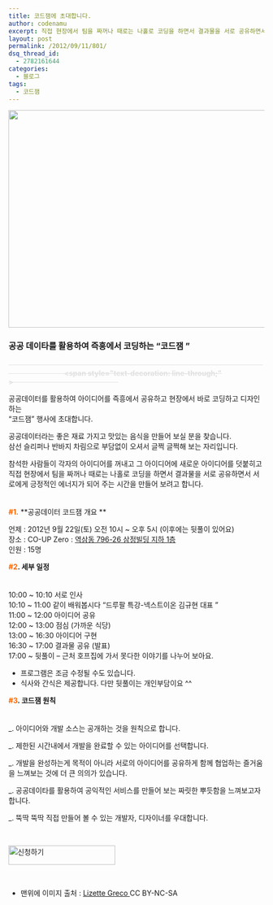 ```yaml
---
title: 코드잼에 초대합니다.
author: codenamu
excerpt: 직접 현장에서 팀을 짜꺼나 때로는 나홀로 코딩을 하면서 결과물을 서로 공유하면서 서로에게 긍정적인 에너지가 되어 주는 시간을 만들어 보려고 합니다.
layout: post
permalink: /2012/09/11/801/
dsq_thread_id:
  - 2782161644
categories:
  - 블로그
tags:
  - 코드잼
---
```

<img class="alignnone" src="http://cfile1.onoffmix.com/attach/ica90cY2jjjwwqmJdZ5UdEeJ1kkKZ4VT" alt="" width="632" height="428" />

### 공공 데이타를 활용하여 즉흥에서 코딩하는 **“코드잼 ”**

<span style="color: #e1e1e1;"><strong><span style="text-decoration: line-through;"><span style="text-decoration: line-through;"><span style="text-decoration: line-through;"><span style="text-decoration: line-through;"><span style="text-decoration: line-through;"><span style="text-decoration: line-through;"><span style="text-decoration: line-through;"> </span></span></span><span style="text-decoration: line-through;"><span style="text-decoration: line-through;"><span style="text-decoration: line-through;"><span style="text-decoration: line-through;"><span style="text-decoration: line-through;"><span style="text-decoration: line-through;"><span style="text-decoration: line-through;"><span style="text-decoration: line-through;">             </span></span></span><span style="text-decoration: line-through;"><span style="text-decoration: line-through;"><span style="text-decoration: line-through;"><span style="text-decoration: line-through;"><span style="text-decoration: line-through;"><span style="text-decoration: line-through;"><span style="text-decoration: line-through;"><span style="text-decoration: line-through;">  </span></span></span><span style="color: #e1e1e1;"><strong><span style="text-decoration: line-through;"><span style="text-decoration: line-through;"><span style="text-decoration: line-through;"><span style="text-decoration: line-through;"><span style="text-decoration: line-through;"><span style="text-decoration: line-through;"><span style="text-decoration: line-through;"><span style="text-decoration: line-through;"> </span></span></span><span style="text-decoration: line-through;"><span style="text-decoration: line-through;"><span style="text-decoration: line-through;"><span style="text-decoration: line-through;"><span style="text-decoration: line-through;"><span style="text-decoration: line-through;"><span style="text-decoration: line-through;">             </span></span></span><span style="text-decoration: line-through;"><span style="text-decoration: line-through;"><span style="text-decoration: line-through;"><span style="text-decoration: line-through;"><span style="text-decoration: line-through;"><span style="text-decoration: line-through;"><span style="text-decoration: line-through;">                 </span></span></span><span style="color: #e1e1e1;"><strong><span style="text-decoration: line-through;"><span style="text-decoration: line-through;"><span style="text-decoration: line-through;"><span style="text-decoration: line-through;"><span style="text-decoration: line-through;"><span style="text-decoration: line-through;"><span style="text-decoration: line-through;"> </span></span></span><span style="text-decoration: line-through;"><span style="text-decoration: line-through;"><span style="text-decoration: line-through;"><span style="text-decoration: line-through;"><span style="text-decoration: line-through;"><span style="text-decoration: line-through;">             </span></span></span><span style="text-decoration: line-through;"><span style="text-decoration: line-through;"><span style="text-decoration: line-through;"><span style="text-decoration: line-through;"><span style="text-decoration: line-through;"><span style="text-decoration: line-through;">         </span></span></span><span style="text-decoration: line-through;"><span style="text-decoration: line-through;"><span style="text-decoration: line-through;"><span style="text-decoration: line-through;"><span style="text-decoration: line-through;">   </span></span></span><span style="text-decoration: line-through;"><span style="text-decoration: line-through;"><span style="text-decoration: line-through;">  </span></span></span><span style="text-decoration: line-through;">   </span><span style="color: #e1e1e1;"><strong><span style="text-decoration: line-through;">        </span></strong></span></span></span></span></span></span></span></span></span></span></span></span></span></strong></span></span></span></span></span></span></span></span></span></span></span></span></span></span></strong></span><span style="color: #e1e1e1;"><strong><span style="text-decoration: line-through;">  </span></strong></span><span style="color: #e1e1e1;"><strong><span style="text-decoration: line-through;"><span style="text-decoration: line-through;"><span style="color: #e1e1e1;"><strong><span style="text-decoration: line-through;"><span style="color: #e1e1e1;"><strong><span style="text-decoration: line-through;"><span style="color: #e1e1e1;"><strong><span style="text-decoration: line-through;">                     <span style="color: #e1e1e1;"><strong><span style="text-decoration: line-through;">              </span></strong></span></span></strong></span></span></strong></span></span></strong></span></span></span></strong></span></span></span></span></span></span></span></span></span></span></span></span></span></span></span></strong></span><span style="color: #e1e1e1;"><strong><span style="text-decoration: line-through;"><span style="text-decoration: line-through;"><span style="text-decoration: line-through;"><span style="text-decoration: line-through;"><span style="text-decoration: line-through;"><span style="text-decoration: line-through;"><span style="text-decoration: line-through;"> </span></span></span><span style="text-decoration: line-through;"><span style="text-decoration: line-through;"><span style="text-decoration: line-through;"><span style="text-decoration: line-through;"><span style="text-decoration: line-through;"><span style="text-decoration: line-through;"><span style="text-decoration: line-through;"><span style="text-decoration: line-through;">             </span></span></span><span style="text-decoration: line-through;"><span style="text-decoration: line-through;"><span style="text-decoration: line-through;"><span style="text-decoration: line-through;"><span style="text-decoration: line-through;"><span style="text-decoration: line-through;"><span style="text-decoration: line-through;"><span style="text-decoration: line-through;">  </span></span></span><span style="color: #e1e1e1;"><strong><span style="text-decoration: line-through;"><span style="text-decoration: line-through;"><span style="text-decoration: line-through;"><span style="text-decoration: line-through;"><span style="text-decoration: line-through;"><span style="text-decoration: line-through;"><span style="text-decoration: line-through;"><span style="text-decoration: line-through;"> </span></span></span><span style="text-decoration: line-through;"><span style="text-decoration: line-through;"><span style="text-decoration: line-through;"><span style="text-decoration: line-through;"><span style="text-decoration: line-through;"><span style="text-decoration: line-through;"><span style="text-decoration: line-through;">             </span></span></span><span style="text-decoration: line-through;"><span style="text-decoration: line-through;"><span style="text-decoration: line-through;"><span style="text-decoration: line-through;"><span style="text-decoration: line-through;"><span style="text-decoration: line-through;"><span style="text-decoration: line-through;">                 </span></span></span><span style="color: #e1e1e1;"><strong><span style="text-decoration: line-through;"><span style="text-decoration: line-through;"><span style="text-decoration: line-through;"><span style="text-decoration: line-through;"><span style="text-decoration: line-through;"><span style="text-decoration: line-through;"><span style="text-decoration: line-through;"> </span></span></span><span style="text-decoration: line-through;"><span style="text-decoration: line-through;"><span style="text-decoration: line-through;"><span style="text-decoration: line-through;"><span style="text-decoration: line-through;"><span style="text-decoration: line-through;">             </span></span></span><span style="text-decoration: line-through;"><span style="text-decoration: line-through;"><span style="text-decoration: line-through;"><span style="text-decoration: line-through;"<br /> ><span style="text-decoration: line-through;"><span style="text-decoration: line-through;">         </span></span></span><span style="text-decoration: line-through;"><span style="text-decoration: line-through;"><span style="text-decoration: line-through;"><span style="text-decoration: line-through;"><span style="text-decoration: line-through;">   </span></span></span><span style="text-decoration: line-through;"><span style="text-decoration: line-through;"><span style="text-decoration: line-through;">  </span></span></span><span style="text-decoration: line-through;">   </span><span style="color: #e1e1e1;"><strong><span style="text-decoration: line-through;">        </span></strong></span></span></span></span></span></span></span></span></span></span></span></span></span></strong></span></span></span></span></span></span></span></span></span></span></span></span></span></span></strong></span><span style="color: #e1e1e1;"><strong><span style="text-decoration: line-through;">  </span></strong></span><span style="color: #e1e1e1;"><strong><span style="text-decoration: line-through;"><span style="text-decoration: line-through;"><span style="color: #e1e1e1;"><strong><span style="text-decoration: line-through;"><span style="color: #e1e1e1;"><strong><span style="text-decoration: line-through;"><span style="color: #e1e1e1;"><strong><span style="text-decoration: line-through;">                     <span style="color: #e1e1e1;"><strong><span style="text-decoration: line-through;">              </span></strong></span></span></strong></span></span></strong></span></span></strong></span></span></span></strong></span></span></span></span></span></span></span></span></span></span></span></span></span></span></span></strong></span>

공공데이터를 활용하여 아이디어를 즉흥에서 공유하고 현장에서 바로 코딩하고 디자인하는  
“코드잼” 행사에 초대합니다.

공공데이터라는 좋은 재료 가지고 맛있는 음식을 만들어 보실 분을 찾습니다.  
삼선 슬리퍼나 반바지 차림으로 부담없이 오셔서 글쩍 글쩍해 보는 자리입니다.

참석한 사람들이 각자의 아이디어를 꺼내고 그 아이디어에 새로운 아이디어를 덧붙히고  
직접 현장에서 팀을 짜꺼나 때로는 나홀로 코딩을 하면서 결과물을 서로 공유하면서 서로에게 긍정적인 에너지가 되어 주는 시간을 만들어 보려고 합니다.

<img class="alignnone" src="http://cfile23.uf.tistory.com/image/127D4A534DD384DD0860A5" alt="" width="700" height="7" />

<span style="color: #ff6600;"><strong>#1.</strong></span> **공공데이터 코드잼 개요 **

언제 : 2012년 9월 22일(토) 오전 10시 ~ 오후 5시 (이후에는 뒷풀이 있어요)  
장소 : CO-UP Zero : <a href="http://me2.do/FEHaHNs" target="_blank">역삼동 796-26 삼정빌딩 지하 1층</a>  
인원 : 15명

**<span style="color: #ff6600;">#2</span>. 세부 일정**

<img src="http://cfile23.uf.tistory.com/image/127D4A534DD384DD0860A5" alt="" width="700" height="7" />

10:00 ~ 10:10 서로 인사  
10:10 ~ 11:00 같이 배워봅시다 “드루팔 특강-넥스트이온 김규현 대표 ”  
11:00 ~ 12:00 아이디어 공유  
12:00 ~ 13:00 점심 (가까운 식당)  
13:00 ~ 16:30 아이디어 구현  
16:30 ~ 17:00 결과물 공유 (발표)  
17:00 ~ 뒷풀이 &#8211; 근처 호프집에 가서 못다한 이야기를 나누어 보아요.

* 프로그램은 조금 수정될 수도 있습니다.  
* 식사와 간식은 제공합니다. 다만 뒷풀이는 개인부담이요 ^^

**<span style="color: #ff6600;">#3</span>. 코드잼 원칙**

<img src="http://cfile23.uf.tistory.com/image/127D4A534DD384DD0860A5" alt="" width="700" height="7" />

_. 아이디어와 개발 소스는 공개하는 것을 원칙으로 합니다.

_. 제한된 시간내에서 개발을 완료할 수 있는 아이디어를 선택합니다.

_. 개발을 완성하는게 목적이 아니라 서로의 아이디어를 공유하게 함께 협업하는 즐거움을 느껴보는 것에 더 큰 의의가 있습니다.

_. 공공데이타를 활용하여 공익적인 서비스를 만들어 보는 짜릿한 뿌듯함을 느껴보고자 합니다.

_. 뚝딱 뚝딱 직접 만들어 볼 수 있는 개발자, 디자이너를 우대합니다.

&nbsp;

<a title="신청하기" href="http://onoffmix.com/event/9141" target="_blank"><img class="size-full wp-image-803 aligncenter" title="join" src="http://codenamu.org/wp-content/uploads/2012/09/join.jpg" alt="신청하기 " width="210" height="38" /></a>

&nbsp;

* 맨위에 이미지 출처 : <a href="http://www.flickr.com/photos/lizettegreco/382985523/sizes/z/in/photostream/" target="_blank">Lizette Greco </a>CC BY-NC-SA